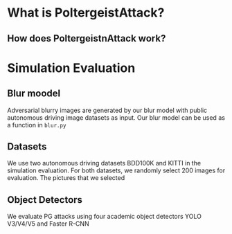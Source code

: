 # What is PoltergeistAttack?

## How does PoltergeistnAttack work?

# Simulation Evaluation

## Blur moodel
  Adversarial blurry images are generated by our blur model with public autonomous driving image datasets as input. Our blur model can be used as a function in `blur.py`

## Datasets
  We use two autonomous driving datasets BDD100K and KITTI in the simulation evaluation. For both datasets, we randomly select 200 images for evaluation.
  The pictures that we selected 

## Object Detectors
  We evaluate PG attacks using four academic object detectors YOLO V3/V4/V5 and Faster R-CNN